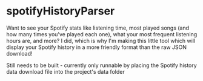 # spotifyHistoryParser
Want to see your Spotify stats like listening time, most played songs (and how many times you've played each one), what your most frequent listening hours are, and more? I did, which is why I'm making this little tool which will display your Spotify history in a more friendly format than the raw JSON download!

Still needs to be built - currently only runnable by placing the Spotify history data download file into the project's data folder
